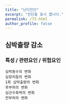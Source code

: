 ```yaml
---
title: "난다진단"
excerpt: "진단을 표시 합니다."
permalink: /73.html
author_profile: false
---
```

## 심박출량 감소




### 특성 / 관련요인 / 위험요인

>                

    심박동수의 변화
    심장리듬의 변화
    1회 심박출량의 변화
    후부하의 변화
    심근수축력의 변화
    전부하의 변화

